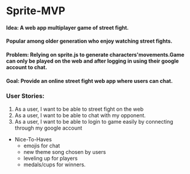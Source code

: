 # Sprite-MVP


#### Idea: A web app multiplayer game of street fight.

#### Popular among older generation who enjoy watching street fights.

#### Problem: Relying on sprite.js to generate characters'movements.Game can only be played on the web and after logging in using their google account to chat.

#### Goal: Provide an online street fight web app where users can chat.

### User Stories:

  1. As a user, I want to be able to street fight on the web
  2. As a user, I want to be able to chat with my opponent.
  3. As a user, I want to be able to login to game easily by connecting through my google account

- Nice-To-Haves
  * emojis for chat
  * new theme song chosen by users
  * leveling up for players
  * medals/cups for winners.
